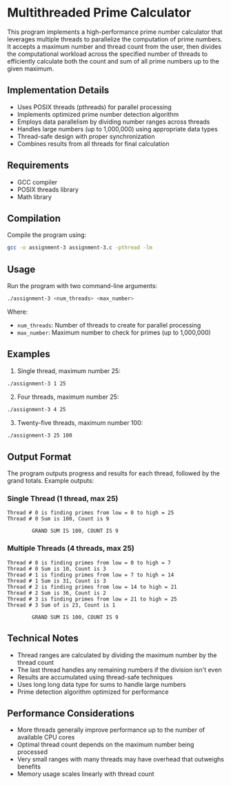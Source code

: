 # Multithreaded Prime Calculator

This program implements a high-performance prime number calculator that leverages multiple threads to parallelize the computation of prime numbers. It accepts a maximum number and thread count from the user, then divides the computational workload across the specified number of threads to efficiently calculate both the count and sum of all prime numbers up to the given maximum.

## Implementation Details

- Uses POSIX threads (pthreads) for parallel processing
- Implements optimized prime number detection algorithm
- Employs data parallelism by dividing number ranges across threads
- Handles large numbers (up to 1,000,000) using appropriate data types
- Thread-safe design with proper synchronization
- Combines results from all threads for final calculation

## Requirements

- GCC compiler
- POSIX threads library
- Math library

## Compilation

Compile the program using:
```bash
gcc -o assignment-3 assignment-3.c -pthread -lm
```

## Usage

Run the program with two command-line arguments:
```bash
./assignment-3 <num_threads> <max_number>
```

Where:
- `num_threads`: Number of threads to create for parallel processing
- `max_number`: Maximum number to check for primes (up to 1,000,000)

## Examples

1. Single thread, maximum number 25:
```bash
./assignment-3 1 25
```

2. Four threads, maximum number 25:
```bash
./assignment-3 4 25
```

3. Twenty-five threads, maximum number 100:
```bash
./assignment-3 25 100
```

## Output Format

The program outputs progress and results for each thread, followed by the grand totals. Example outputs:

### Single Thread (1 thread, max 25)
```
Thread # 0 is finding primes from low = 0 to high = 25 
Thread # 0 Sum is 100, Count is 9 

        GRAND SUM IS 100, COUNT IS 9
```

### Multiple Threads (4 threads, max 25)
```
Thread # 0 is finding primes from low = 0 to high = 7 
Thread # 0 Sum is 10, Count is 3 
Thread # 1 is finding primes from low = 7 to high = 14 
Thread # 1 Sum is 31, Count is 3 
Thread # 2 is finding primes from low = 14 to high = 21 
Thread # 2 Sum is 36, Count is 2 
Thread # 3 is finding primes from low = 21 to high = 25 
Thread # 3 Sum of is 23, Count is 1

        GRAND SUM IS 100, COUNT IS 9
```

## Technical Notes

- Thread ranges are calculated by dividing the maximum number by the thread count
- The last thread handles any remaining numbers if the division isn't even
- Results are accumulated using thread-safe techniques
- Uses long long data type for sums to handle large numbers
- Prime detection algorithm optimized for performance

## Performance Considerations

- More threads generally improve performance up to the number of available CPU cores
- Optimal thread count depends on the maximum number being processed
- Very small ranges with many threads may have overhead that outweighs benefits
- Memory usage scales linearly with thread count
